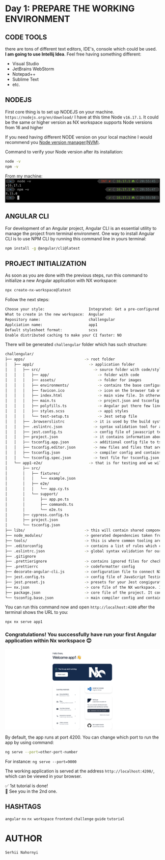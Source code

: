 # Day 1: PREPARE THE WORKING ENVIRONMENT

## CODE TOOLS  
there are tons of different text editors, IDE's, console which could be used.   
**I am going to use Intellij Idea**. Feel free having something different:
- Visual Studio
- JetBrains WebStorm
- Notepad++
- Sublime Text
- etc.

## NODEJS
First core thing is to set up NODEJS on your machine.   
`https://nodejs.org/en/download/`
I have at this time Node `v16.17.1`. It could be the same or higher version as NX workspace supports Node versions from 16 and higher

If you need having different NODE version on your local machine I would recommend you [Node version manager(NVM)](https://github.com/nvm-sh/nvm).   

Command to verify your Node version after its installation:

```bash
node -v
npm -v
```

From my machine:   
![](assets/node-version.png)

## ANGULAR CLI
For development of an Angular project, Angular CLI is an essential utility to manage the project from terminal environment. One way to install Angular CLI is to use NPM CLI by running this command line in yours terminal:   
```bash
npm install -g @angular/cli@latest
```    

## PROJECT INITIALIZATION
As soon as you are done with the previous steps, run this command to initialize a new Angular application with NX workspace:   
```bash
npx create-nx-workspace@latest
```   
Follow the next steps:   
```bash
Choose your style:                    Integrated: Get a pre-configured setup. Nx configures your favorite frameworks and lets you focus on shipping features.
What to create in the new workspace:  Angular   
Repository name:                      challengular   
Applciation name:                     app1   
Default stylesheet format:            scss   
Enable distributed caching to make your CI faster: NO  
```   

There will be generated `challengular` folder which has such structure:
```bash
challengular/
├── apps/                           -> root folder
│   ├── app1/                         -> application folder
│   │   ├── src/                        -> source folder with code/styles/images
│   │   │   ├── app/                      -> folder with code
│   │   │   ├── assets/                   -> folder for images
│   │   │   ├── environments/             -> contains the base configuration file, which provides a default environment. You can add override defaults for additional environments, such as production, staging, testing in target-specific configuration files.
│   │   │   ├── favicon.ico               -> icon on the browser tab of your application
│   │   │   ├── index.html                -> main view file. In otherwords: entry point
│   │   │   ├── main.ts                   -> project.json and tsconfig.json reference to it and handle for application startup   
│   │   │   ├── polyfills.ts              -> Angular put there few lines of code which make your application compatible for different browsers. The code we write is mostly in ES6(New Features: Overview and Comparison) and is not compatible with IE or firefox and needs some environment setups before being able to be viewed or used in these browsers.
│   │   │   ├── styles.scss               -> app1 styles
│   │   │   └── test-setup.ts             -> Jest setup file
│   │   ├── .browserslistrc             -> it is used by the build system to adjust CSS and JS output to support the specified browsers.
│   │   ├── .eslintrc.json              -> syntax validation tool for app1 folder
│   │   ├── jest.config.ts              -> config file of javascript testing
│   │   ├── project.json                -> it contains information about app1, its scripts and configurartion
│   │   ├── tsconfig.app.json           -> additional config file to tsconfig.json that allows you to adjust your configuration on an app basis
│   │   ├── tsconfig.editor.json        -> new files and files that are not referenced by source files have a tsconfig.editor.json for the type checker in the IDE.
│   │   ├── tsconfig.json               -> compiler config and contains options required to compile the application
│   │   └── tsconfig.spec.json          -> test file for tsconfig.json
│   └── app1-e2e/                     -> that is for testing and we will not go deeply into yet
│       ├── src/                    
│       │   ├── fixtures/           
│       │   │   └── example.json    
│       │   ├── e2e/                
│       │   │   └── app.cy.ts       
│       │   └── support/           
│       │       ├── app.po.ts       
│       │       ├── commands.ts    
│       │       └── e2e.ts         
│       ├── cypress.config.ts       
│       ├── project.json            
│       └── tsconfig.json           
├── libs/                           -> this will contain shared components. More details will be in later instructions
├── node_modules/                   -> generated dependencies taken from package.json and needed for the application
├── tools/                          -> this is where common tooling are included(NO CODE inside). For example: schematics, lint rules, but there can be other things in here to help with automation.
├── .editorconfig                   -> contains a list of rules which can be applied to any IDE or code editors for proper formatting of code
├── .eslintrc.json                  -> global syntax validation for our project
├── .gitignore                      
├── .prettierignore                 -> contains ignored files for checking
├── .prettierrc                     -> codeformatter config
├── decorate-angular-cli.js         -> configuration file to connect NX workspace with our Angular application
├── jest.config.ts                  -> config file of JavaScript Testing Framework with a focus on simplicity.
├── jest.preset.js                  -> presets for your Jest congigurations
├── nx.json                         -> core file of the NX workspace. It collects all info about your application 
├── package.json                    -> core file of the project. It contains scripts which can be run, required dependencies for the project
└── tsconfig.base.json              -> main compiler config and contains options required to compile the application
```   

You can run this command now and open `http://localhost:4200` after the terminal shows the URL to you:
```bash
npx nx serve app1
```

### Congratulations! You successfully have run your first Angular application within Nx workspace 😊
![](assets/first_run.png)

By default, the app runs at port 4200. You can change which port to run the app by using command:
```bash
ng serve --port=other-port-number
```
For instance: `ng serve --port=9000`

The working application is served at the address `http://localhost:4200/`, which can be viewed in your browser.

✅ 1st tutorial is done!   
👋 See you in the 2nd one. 

## HASHTAGS
`angular` `nx` `nx workspace` `frontend` `challenge` `guide` `tutorial`

# AUTHOR
`Serhii Nahornyi`
